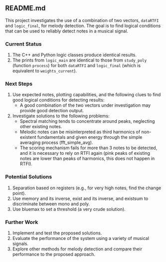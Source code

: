 ## README.md

This project investigates the use of a combination of two vectors, `dataRTFI` and `logic_final`, for melody detection. The goal is to find logical conditions that can be used to reliably detect notes in a musical signal.

### Current Status

1. The C++ and Python logic classes produce identical results.
2. The prints from `logic_main` are identical to those from `study_poly` (function `process`) for both `dataRTFI` and `logic_final` (which is equivalent to `weights_current`).

### Next Steps

1. Use expected notes, plotting capabilities, and the following clues to find good logical conditions for detecting results:
    - A good combination of the two vectors under investigation may provide good detection output.
2. Investigate solutions to the following problems:
    - Spectral matching tends to concentrate around peaks, neglecting other existing notes.
    - Melodic notes can be misinterpreted as third harmonics of non-existent fundamentals and given energy through the simple averaging process (fft_simple_avg).
    - The scoring mechanism fails for more than 3 notes to be detected, and it is necessary to rely on RTFI again (pink peaks of existing notes are lower than peaks of harmonics, this does not happen in RTFI).

### Potential Solutions

1. Separation based on registers (e.g., for very high notes, find the change point).
2. Use memory and its inverse, exist and its inverse, and existsum to discriminate between mono and poly.
3. Use bluemax to set a threshold (a very crude solution).

### Further Work

1. Implement and test the proposed solutions.
2. Evaluate the performance of the system using a variety of musical signals.
3. Explore other methods for melody detection and compare their performance to the proposed approach.

